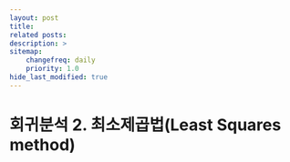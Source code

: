 ```yaml
---
layout: post
title: 
related posts:
description: >
sitemap:
    changefreq: daily
    priority: 1.0
hide_last_modified: true
---
```



# 회귀분석 2. 최소제곱법(Least Squares method)
